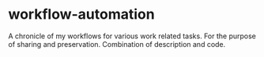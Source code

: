 # workflow-automation
A chronicle of my workflows for various work related tasks. For the purpose of sharing and preservation. Combination of description and code.
